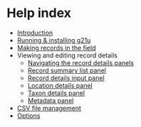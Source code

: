 # Help index

- [Introduction](/help.html?page=intro)
- [Running & installing g21u](/help.html?page=install)
- [Making records in the field](/help.html?page=field)
- Viewing and editing record details
  - [Navigating the record details panels](/help.html?page=navigation)
  - [Record summary list panel](/help.html?page=record-list)
  - [Record details input panel]()
  - [Location details panel]()
  - [Taxon details panel]()
  - [Metadata panel]()
- [CSV file management]()
- [Options](/help.html?page=options)